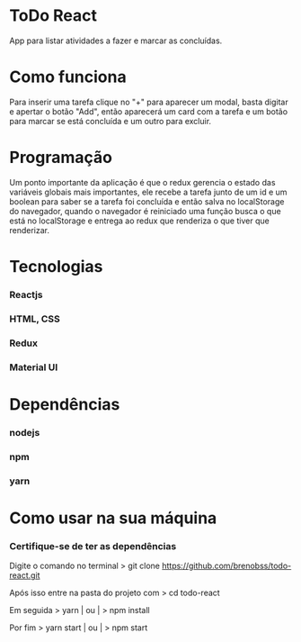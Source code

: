 # ToDo React
App para listar atividades a fazer e marcar as concluídas.

# Como funciona
Para inserir uma tarefa clique no "+" para aparecer um modal, basta digitar e apertar o botão "Add", então aparecerá um card com a tarefa e um botão para marcar se está concluída e um outro para excluir.

# Programação
Um ponto importante da aplicação é que o redux gerencia o estado das variáveis globais mais importantes, ele recebe a tarefa junto de um id e um boolean para saber se a tarefa foi concluída e então salva no localStorage do navegador, quando o navegador é reiniciado uma função busca o que está no localStorage e entrega ao redux que renderiza o que tiver que renderizar.

# Tecnologias
### Reactjs
### HTML, CSS
### Redux
### Material UI

# Dependências
### nodejs
### npm
### yarn

# Como usar na sua máquina
### Certifique-se de ter as dependências
Digite o comando no terminal > git clone https://github.com/brenobss/todo-react.git

Após isso entre na pasta do projeto com > cd todo-react

Em seguida > yarn | ou | > npm install

Por fim > yarn start | ou | > npm start
